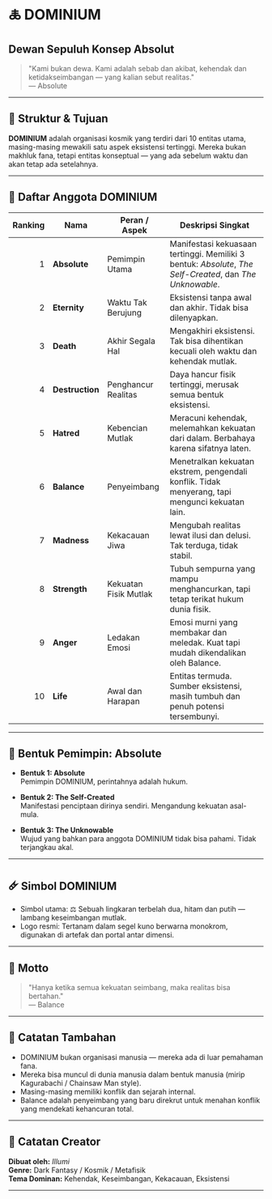 # 🜏 DOMINIUM
## Dewan Sepuluh Konsep Absolut

> "Kami bukan dewa. Kami adalah sebab dan akibat, kehendak dan ketidakseimbangan — yang kalian sebut realitas."  
> — Absolute

---

## 🔱 Struktur & Tujuan

**DOMINIUM** adalah organisasi kosmik yang terdiri dari 10 entitas utama, masing-masing mewakili satu aspek eksistensi tertinggi. Mereka bukan makhluk fana, tetapi entitas konseptual — yang ada sebelum waktu dan akan tetap ada setelahnya.

---

## 🧬 Daftar Anggota DOMINIUM

| Ranking | Nama        | Peran / Aspek        | Deskripsi Singkat |
|--------:|-------------|----------------------|--------------------|
| 1       | **Absolute** | Pemimpin Utama       | Manifestasi kekuasaan tertinggi. Memiliki 3 bentuk: *Absolute*, *The Self-Created*, dan *The Unknowable*. |
| 2       | **Eternity** | Waktu Tak Berujung   | Eksistensi tanpa awal dan akhir. Tidak bisa dilenyapkan. |
| 3       | **Death**    | Akhir Segala Hal     | Mengakhiri eksistensi. Tak bisa dihentikan kecuali oleh waktu dan kehendak mutlak. |
| 4       | **Destruction** | Penghancur Realitas | Daya hancur fisik tertinggi, merusak semua bentuk eksistensi. |
| 5       | **Hatred**   | Kebencian Mutlak     | Meracuni kehendak, melemahkan kekuatan dari dalam. Berbahaya karena sifatnya laten. |
| 6       | **Balance**  | Penyeimbang           | Menetralkan kekuatan ekstrem, pengendali konflik. Tidak menyerang, tapi mengunci kekuatan lain. |
| 7       | **Madness**  | Kekacauan Jiwa        | Mengubah realitas lewat ilusi dan delusi. Tak terduga, tidak stabil. |
| 8       | **Strength** | Kekuatan Fisik Mutlak | Tubuh sempurna yang mampu menghancurkan, tapi tetap terikat hukum dunia fisik. |
| 9       | **Anger**    | Ledakan Emosi         | Emosi murni yang membakar dan meledak. Kuat tapi mudah dikendalikan oleh Balance. |
| 10      | **Life**     | Awal dan Harapan      | Entitas termuda. Sumber eksistensi, masih tumbuh dan penuh potensi tersembunyi. |

---

## 🧿 Bentuk Pemimpin: Absolute

- **Bentuk 1: Absolute**  
  Pemimpin DOMINIUM, perintahnya adalah hukum.

- **Bentuk 2: The Self-Created**  
  Manifestasi penciptaan dirinya sendiri. Mengandung kekuatan asal-mula.

- **Bentuk 3: The Unknowable**  
  Wujud yang bahkan para anggota DOMINIUM tidak bisa pahami. Tidak terjangkau akal.

---

## 🜸 Simbol DOMINIUM

- Simbol utama: ⚖️ Sebuah lingkaran terbelah dua, hitam dan putih — lambang keseimbangan mutlak.
- Logo resmi: Tertanam dalam segel kuno berwarna monokrom, digunakan di artefak dan portal antar dimensi.

---

## 📜 Motto

> "Hanya ketika semua kekuatan seimbang, maka realitas bisa bertahan."  
> — Balance

---

## 📁 Catatan Tambahan

- DOMINIUM bukan organisasi manusia — mereka ada di luar pemahaman fana.
- Mereka bisa muncul di dunia manusia dalam bentuk manusia (mirip Kagurabachi / Chainsaw Man style).
- Masing-masing memiliki konflik dan sejarah internal.
- Balance adalah penyeimbang yang baru direkrut untuk menahan konflik yang mendekati kehancuran total.

---

## 📌 Catatan Creator
**Dibuat oleh:** *Illumi*  
**Genre:** Dark Fantasy / Kosmik / Metafisik  
**Tema Dominan:** Kehendak, Keseimbangan, Kekacauan, Eksistensi

---

